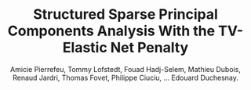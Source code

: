 ---
author: Amicie Pierrefeu, Tommy Lofstedt, Fouad Hadj-Selem, Mathieu Dubois, Renaud Jardri, Thomas Fovet, Philippe Ciuciu, ... Edouard Duchesnay.
title: Structured Sparse Principal Components Analysis With the TV-Elastic Net Penalty
journal: IEEE Transactions on Medical Imaging
year: 2018
type: article
doi: 10.1109/TMI.2017.2749140
volume: 37
number: 2
pages: 396--407
---